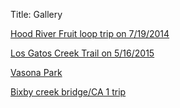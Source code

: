 Title: Gallery

[Hood River Fruit loop trip on 7/19/2014](https://plus.google.com/photos/117907854273408862616/albums/6037963172870885057)

[Los Gatos Creek Trail on 5/16/2015](https://plus.google.com/photos/117907854273408862616/albums/6149984816852524753)

[Vasona Park](https://goo.gl/photos/SmNnAca2yyoewURN8)

[Bixby creek bridge/CA 1 trip](https://goo.gl/photos/NnFoEcrdRm23i7UP7)
